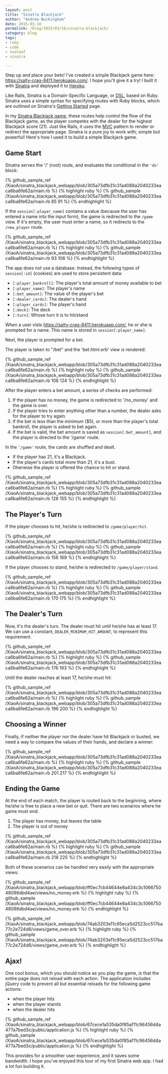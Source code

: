 ```yaml
---
layout: post
title: "Sinatra Blackjack"
author: "Andrew Buckingham"
date: 2015-03-18
permalink: /blog/2015/03/18/sinatra-blackjack/
category: blog
tags:
- ruby
- code
- tealeaf
- sinatra

---
```

Step up and place your bets! I've created a simple Blackjack game here: <https://salty-crag-8411.herokuapp.com/>. I hope you'll give it a try! I built it with [Sinatra][sinatra] and deployed it to [Heroku][heroku].

Like Rails, Sinatra is a Domain-Specific Language, or [DSL][dsl], based on Ruby. Sinatra uses a simple syntax for specifying routes with Ruby blocks, which are outlined on Sinatra's [Getting Started][intro] page.

In my [Sinatra Blackjack game][git], these routes help control the flow of the Blackjack game, as the player competes with the dealer for the highest Blackjack score (21). Just like Rails, it uses the [MVC](mvc) pattern to render or redirect the appropriate page. Sinatra is a pure joy to work with; simple but powerful! Here's how I used it to build a simple Blackjack game.

<!-- more -->

## Game Start
Sinatra serves the '/' (root) route, and evaluates the conditional in the `'do'` block:


{% github_sample_ref /XiaoA/sinatra_blackjack_webapp/blob/305a73dfb31c31ad088a2040233eaca6ba6fe62a/main.rb %}
{% highlight ruby %}
{% github_sample /XiaoA/sinatra_blackjack_webapp/blob/305a73dfb31c31ad088a2040233eaca6ba6fe62a/main.rb 85 91 %}
{% endhighlight %}

If the `session[:player_name]` contains a value (because the user has entered a name into the input form), the game is redirected to the `/game` view. If it's empty, the user must enter a name, so it redirects to the `/new_player` route.

{% github_sample_ref /XiaoA/sinatra_blackjack_webapp/blob/305a73dfb31c31ad088a2040233eaca6ba6fe62a/main.rb %}
{% highlight ruby %}
{% github_sample /XiaoA/sinatra_blackjack_webapp/blob/305a73dfb31c31ad088a2040233eaca6ba6fe62a/main.rb 93 106 %}
{% endhighlight %}


The app does not use a database. Instead, the following types of `session[:id]` (cookies) are used to store persistent data:

- `[:player_bankroll]`: The player's total amount of money available to bet
- `[:player_name]`: The player's name
- `[:bet_amount]`: The value of the player's bet
- `[:dealer_cards]`: The dealer's hand
- `[:player_cards]`: The player's hand
- `[:deck]`: The deck
- `[:turn]`: Whose turn it is to hit/stand

When a user vists <https://salty-crag-8411.herokuapp.com/>, he or she is prompted for a name. This name is stored in `session[:player_name]`.

Next, the player is prompted for a bet.

The player is taken to "/bet" and the 'bet.html.erb' view is rendered:

{% github_sample_ref /XiaoA/sinatra_blackjack_webapp/blob/305a73dfb31c31ad088a2040233eaca6ba6fe62a/main.rb %}
{% highlight ruby %}
{% github_sample /XiaoA/sinatra_blackjack_webapp/blob/305a73dfb31c31ad088a2040233eaca6ba6fe62a/main.rb 108 124 %}
{% endhighlight %}


After the player enters a bet amount, a series of checks are performed:

1. If the player has no money, the game is redirected to '/no_money' and the game is over.
2. If the player tries to enter anything other than a number, the dealer asks for the player to try again.
3. If the bet is less than the minimum ($5), or more than the player's total bankroll, the player is asked to bet again.
4. If the bet is valid, the bet amount is saved as `session[:bet_amount]`, and the player is directed to the '/game' route.

In the `'/game'` route, the cards are shuffled and dealt.

- If the player has 21, it's a Blackjack.
- If the player's cards total more than 21, it's a bust.
- Oherwise the player is offered the chance to hit or stand.

{% github_sample_ref /XiaoA/sinatra_blackjack_webapp/blob/305a73dfb31c31ad088a2040233eaca6ba6fe62a/main.rb %}
{% highlight ruby %}
{% github_sample /XiaoA/sinatra_blackjack_webapp/blob/305a73dfb31c31ad088a2040233eaca6ba6fe62a/main.rb 128 155 %}
{% endhighlight %}

## The Player's Turn
If the player chooses to hit, he/she is redirected to `/game/player/hit`.  

{% github_sample_ref /XiaoA/sinatra_blackjack_webapp/blob/305a73dfb31c31ad088a2040233eaca6ba6fe62a/main.rb %}
{% highlight ruby %}
{% github_sample /XiaoA/sinatra_blackjack_webapp/blob/305a73dfb31c31ad088a2040233eaca6ba6fe62a/main.rb 156 169 %}
{% endhighlight %}



If the player chooses to stand, he/she is redirected to `/game/player/stand`.  

{% github_sample_ref /XiaoA/sinatra_blackjack_webapp/blob/305a73dfb31c31ad088a2040233eaca6ba6fe62a/main.rb %}
{% highlight ruby %}
{% github_sample /XiaoA/sinatra_blackjack_webapp/blob/305a73dfb31c31ad088a2040233eaca6ba6fe62a/main.rb 170 175 %}
{% endhighlight %}

## The Dealer's Turn
Now, it's the dealer's turn. The dealer must hit until he/she has at least 17. We can use a constant, `DEALER_MINIMUM_HIT_AMOUNT`, to represent this requirement.

{% github_sample_ref /XiaoA/sinatra_blackjack_webapp/blob/305a73dfb31c31ad088a2040233eaca6ba6fe62a/main.rb %}
{% highlight ruby %}
{% github_sample /XiaoA/sinatra_blackjack_webapp/blob/305a73dfb31c31ad088a2040233eaca6ba6fe62a/main.rb 176 193 %}
{% endhighlight %}

Until the dealer reaches at least 17, he/she must hit:

{% github_sample_ref /XiaoA/sinatra_blackjack_webapp/blob/305a73dfb31c31ad088a2040233eaca6ba6fe62a/main.rb %}
{% highlight ruby %}
{% github_sample /XiaoA/sinatra_blackjack_webapp/blob/305a73dfb31c31ad088a2040233eaca6ba6fe62a/main.rb 196 200 %}
{% endhighlight %}

## Choosing a Winner
Finally, if neither the player nor the dealer have hit Blackjack or busted, we need a way to compare the values of their hands, and declare a winner:

{% github_sample_ref /XiaoA/sinatra_blackjack_webapp/blob/305a73dfb31c31ad088a2040233eaca6ba6fe62a/main.rb %}
{% highlight ruby %}
{% github_sample /XiaoA/sinatra_blackjack_webapp/blob/305a73dfb31c31ad088a2040233eaca6ba6fe62a/main.rb 201 217 %}
{% endhighlight %}

## Ending the Game

At the end of each match, the player is routed back to the beginning, where he/she is free to place a new bet or quit. There are two scenarios where he game must end:

1. The player has money, but leaves the table
2. The player is out of money

{% github_sample_ref /XiaoA/sinatra_blackjack_webapp/blob/305a73dfb31c31ad088a2040233eaca6ba6fe62a/main.rb %}
{% highlight ruby %}
{% github_sample /XiaoA/sinatra_blackjack_webapp/blob/305a73dfb31c31ad088a2040233eaca6ba6fe62a/main.rb 218 225 %}
{% endhighlight %}

Both of these scenarios can be handled very easily with the appropriate views:

{% github_sample_ref /XiaoA/sinatra_blackjack_webapp/blob/ff0ec7cb44644e8a434c3c106675048098dbd4ae/views/no_money.erb %}
{% highlight ruby %}
{% github_sample /XiaoA/sinatra_blackjack_webapp/blob/ff0ec7cb44644e8a434c3c106675048098dbd4ae/views/no_money.erb %}
{% endhighlight %}

{% github_sample_ref /XiaoA/sinatra_blackjack_webapp/blob/74ab3203e11c95eca5d2523cc517ba77c2e724d6/views/game_over.erb %}
{% highlight ruby %}
{% github_sample /XiaoA/sinatra_blackjack_webapp/blob/74ab3203e11c95eca5d2523cc517ba77c2e724d6/views/game_over.erb %}
{% endhighlight %}

## Ajax!

One cool bonus, which you should notice as you play the game, is that the entire page does not reload with each action. The application includes jQuery code to prevent all but essential reloads for the following game actions:

- when the player hits
- when the player stands
- when the dealer hits

{% github_sample_ref /XiaoA/sinatra_blackjack_webapp/blob/67cece1a535da0f85af11c96456d4a477a7bed3c/public/application.js %}
{% highlight ruby %}
{% github_sample /XiaoA/sinatra_blackjack_webapp/blob/67cece1a535da0f85af11c96456d4a477a7bed3c/public/application.js %}
{% endhighlight %}

This provides for a smoother user experience, and it saves some bandwidth. I hope you've enjoyed this tour of my first Sinatra web app. I had a lot fun building it.


[sinatra]: http://www.sinatrarb.com/
[heroku]: https://www.heroku.com/
[intro]: http://www.sinatrarb.com/intro.html
[dsl]: http://en.wikipedia.org/wiki/Domain-specific_language
[git]: https://github.com/XiaoA/sinatra_blackjack_webapp
[no money]: https://github.com/XiaoA/sinatra_blackjack_webapp/blob/master/views/no_money.erb
[game_over]: https://github.com/XiaoA/sinatra_blackjack_webapp/blob/master/views/game_over.erb

